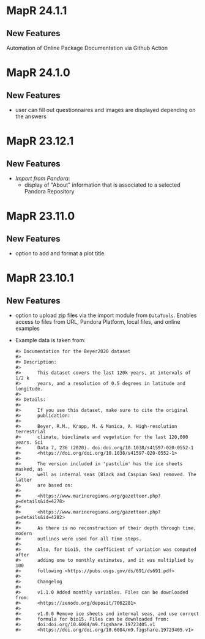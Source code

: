 # MapR 24.1.1

## New Features

Automation of Online Package Documentation via Github Action

# MapR 24.1.0

## New Features
- user can fill out questionnaires and images are displayed depending on the answers

# MapR 23.12.1

## New Features
- _Import from Pandora_: 
  - display of "About" information that is associated to a selected Pandora Repository

# MapR 23.11.0

## New Features
- option to add and format a plot title.

# MapR 23.10.1

## New Features
- option to upload zip files via the import module from `DataTools`. Enables access to 
  files from URL, Pandora Platform, local files, and online examples
- Example data is taken from:

    ```
    #> Documentation for the Beyer2020 dataset
    #> 
    #> Description:
    #> 
    #>      This dataset covers the last 120k years, at intervals of 1/2 k
    #>      years, and a resolution of 0.5 degrees in latitude and longitude.
    #> 
    #> Details:
    #> 
    #>      If you use this dataset, make sure to cite the original
    #>      publication:
    #> 
    #>      Beyer, R.M., Krapp, M. & Manica, A. High-resolution terrestrial
    #>      climate, bioclimate and vegetation for the last 120,000 years. Sci
    #>      Data 7, 236 (2020). doi:doi.org/10.1038/s41597-020-0552-1
    #>      <https://doi.org/doi.org/10.1038/s41597-020-0552-1>
    #> 
    #>      The version included in 'pastclim' has the ice sheets masked, as
    #>      well as internal seas (Black and Caspian Sea) removed. The latter
    #>      are based on:
    #> 
    #>      <https://www.marineregions.org/gazetteer.php?p=details&id=4278>
    #> 
    #>      <https://www.marineregions.org/gazetteer.php?p=details&id=4282>
    #> 
    #>      As there is no reconstruction of their depth through time, modern
    #>      outlines were used for all time steps.
    #> 
    #>      Also, for bio15, the coefficient of variation was computed after
    #>      adding one to monthly estimates, and it was multiplied by 100
    #>      following <https://pubs.usgs.gov/ds/691/ds691.pdf>
    #> 
    #>      Changelog
    #> 
    #>      v1.1.0 Added monthly variables. Files can be downloaded from:
    #>      <https://zenodo.org/deposit/7062281>
    #> 
    #>      v1.0.0 Remove ice sheets and internal seas, and use correct
    #>      formula for bio15. Files can be downloaded from:
    #>      doi:doi.org/10.6084/m9.figshare.19723405.v1
    #>      <https://doi.org/doi.org/10.6084/m9.figshare.19723405.v1>
    ```
